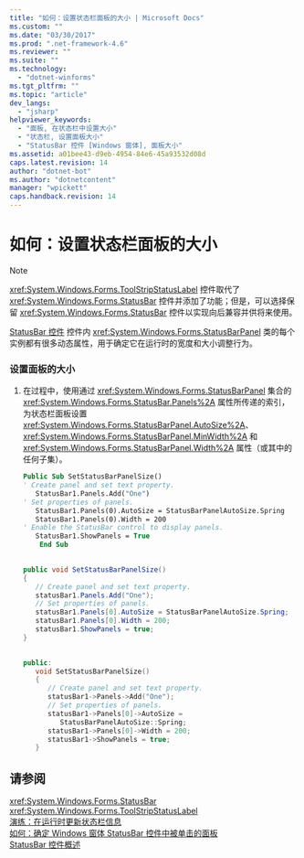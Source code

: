 ```yaml
---
title: "如何：设置状态栏面板的大小 | Microsoft Docs"
ms.custom: ""
ms.date: "03/30/2017"
ms.prod: ".net-framework-4.6"
ms.reviewer: ""
ms.suite: ""
ms.technology: 
  - "dotnet-winforms"
ms.tgt_pltfrm: ""
ms.topic: "article"
dev_langs: 
  - "jsharp"
helpviewer_keywords: 
  - "面板, 在状态栏中设置大小"
  - "状态栏, 设置面板大小"
  - "StatusBar 控件 [Windows 窗体], 面板大小"
ms.assetid: a01bee43-d9eb-4954-84e6-45a93532d08d
caps.latest.revision: 14
author: "dotnet-bot"
ms.author: "dotnetcontent"
manager: "wpickett"
caps.handback.revision: 14
---
```

# 如何：设置状态栏面板的大小
> [!NOTE]
>  <xref:System.Windows.Forms.ToolStripStatusLabel> 控件取代了 <xref:System.Windows.Forms.StatusBar> 控件并添加了功能；但是，可以选择保留 <xref:System.Windows.Forms.StatusBar> 控件以实现向后兼容并供将来使用。  
  
 [StatusBar 控件](../../../../docs/framework/winforms/controls/statusbar-control-windows-forms.md) 控件内 <xref:System.Windows.Forms.StatusBarPanel> 类的每个实例都有很多动态属性，用于确定它在运行时的宽度和大小调整行为。  
  
### 设置面板的大小  
  
1.  在过程中，使用通过 <xref:System.Windows.Forms.StatusBarPanel> 集合的 <xref:System.Windows.Forms.StatusBar.Panels%2A> 属性所传递的索引，为状态栏面板设置 <xref:System.Windows.Forms.StatusBarPanel.AutoSize%2A>、<xref:System.Windows.Forms.StatusBarPanel.MinWidth%2A> 和 <xref:System.Windows.Forms.StatusBarPanel.Width%2A> 属性（或其中的任何子集）。  
  
    ```vb  
    Public Sub SetStatusBarPanelSize()  
    ' Create panel and set text property.  
       StatusBar1.Panels.Add("One")  
    ' Set properties of panels.  
       StatusBar1.Panels(0).AutoSize = StatusBarPanelAutoSize.Spring  
       StatusBar1.Panels(0).Width = 200  
    ' Enable the StatusBar control to display panels.  
       StatusBar1.ShowPanels = True  
        End Sub  
  
    ```  
  
    ```csharp  
    public void SetStatusBarPanelSize()  
    {  
       // Create panel and set text property.  
       statusBar1.Panels.Add("One");  
       // Set properties of panels.  
       statusBar1.Panels[0].AutoSize = StatusBarPanelAutoSize.Spring;  
       statusBar1.Panels[0].Width = 200;  
       statusBar1.ShowPanels = true;  
    }  
  
    ```  
  
    ```cpp  
    public:  
       void SetStatusBarPanelSize()  
       {  
          // Create panel and set text property.  
          statusBar1->Panels->Add("One");  
          // Set properties of panels.  
          statusBar1->Panels[0]->AutoSize =  
             StatusBarPanelAutoSize::Spring;  
          statusBar1->Panels[0]->Width = 200;  
          statusBar1->ShowPanels = true;  
       }  
    ```  
  
## 请参阅  
 <xref:System.Windows.Forms.StatusBar>   
 <xref:System.Windows.Forms.ToolStripStatusLabel>   
 [演练：在运行时更新状态栏信息](../../../../docs/framework/winforms/controls/walkthrough-updating-status-bar-information-at-run-time.md)   
 [如何：确定 Windows 窗体 StatusBar 控件中被单击的面板](../../../../docs/framework/winforms/controls/determine-which-panel-wf-statusbar-control-was-clicked.md)   
 [StatusBar 控件概述](../../../../docs/framework/winforms/controls/statusbar-control-overview-windows-forms.md)